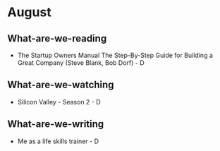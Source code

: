 # August
## What-are-we-reading
* The Startup Owners Manual The Step-By-Step Guide for Building a Great Company (Steve Blank, Bob Dorf) - D

## What-are-we-watching
* Silicon Valley - Season 2 - D

## What-are-we-writing
* Me as a life skills trainer - D
